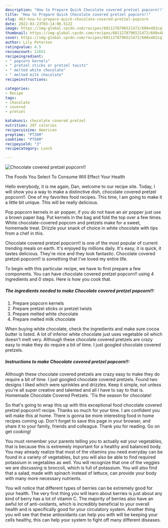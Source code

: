 ```yaml
---
description: "How to Prepare Quick Chocolate covered pretzel popcorn!!"
title: "How to Prepare Quick Chocolate covered pretzel popcorn!!"
slug: 463-how-to-prepare-quick-chocolate-covered-pretzel-popcorn
date: 2022-03-23T03:14:06.512Z
image: https://img-global.cpcdn.com/recipes/6011278796521472/680x482cq70/chocolate-covered-pretzel-popcorn-recipe-main-photo.jpg
thumbnail: https://img-global.cpcdn.com/recipes/6011278796521472/680x482cq70/chocolate-covered-pretzel-popcorn-recipe-main-photo.jpg
cover: https://img-global.cpcdn.com/recipes/6011278796521472/680x482cq70/chocolate-covered-pretzel-popcorn-recipe-main-photo.jpg
author: Lily Peterson
ratingvalue: 4.5
reviewcount: 11651
recipeingredient:
- " popcorn kernels"
- " pretzel sticks or pretzel twists"
- " melted white chocolate"
- " melted milk chocolate"
recipeinstructions:

categories:
- Recipe
tags:
- chocolate
- covered
- pretzel

katakunci: chocolate covered pretzel 
nutrition: 297 calories
recipecuisine: American
preptime: "PT26M"
cooktime: "PT56M"
recipeyield: "3"
recipecategory: Lunch

---
```



![Chocolate covered pretzel popcorn!!](https://img-global.cpcdn.com/recipes/6011278796521472/680x482cq70/chocolate-covered-pretzel-popcorn-recipe-main-photo.jpg)

The Foods You Select To Consume Will Effect Your Health

Hello everybody, it is me again, Dan, welcome to our recipe site. Today, I will show you a way to make a distinctive dish, chocolate covered pretzel popcorn!!. One of my favorites food recipes. This time, I am going to make it a little bit unique. This will be really delicious.

Pop popcorn kernels in air popper, if you do not have an air popper just use a brown paper bag. Put kernels in the bag and fold the top over a few times. White chocolate-covered popcorn and pretzels make for a sweet, homemade treat. Drizzle your snack of choice in white chocolate with tips from a chef in this.

Chocolate covered pretzel popcorn!! is one of the most popular of current trending meals on earth. It's enjoyed by millions daily. It's easy, it is quick, it tastes delicious. They're nice and they look fantastic. Chocolate covered pretzel popcorn!! is something that I've loved my entire life.


To begin with this particular recipe, we have to first prepare a few components. You can have chocolate covered pretzel popcorn!! using 4 ingredients and 0 steps. Here is how you cook that.

<!--inarticleads1-->

##### The ingredients needed to make Chocolate covered pretzel popcorn!!:

1. Prepare  popcorn kernels
1. Prepare  pretzel sticks or pretzel twists
1. Prepare  melted white chocolate
1. Prepare  melted milk chocolate


When buying white chocolate, check the ingredients and make sure cocoa butter is listed. A lot of inferior white chocolate just uses vegetable oil which doesn&#39;t melt very. Although these chocolate covered pretzels are crazy easy to make they do require a bit of time. I just googled chocolate covered pretzels. 

<!--inarticleads2-->

##### Instructions to make Chocolate covered pretzel popcorn!!:



Although these chocolate covered pretzels are crazy easy to make they do require a bit of time. I just googled chocolate covered pretzels. Found two designs I liked which were sprinkles and drizzles. Keep it simple, not unless you&#39;re all super creative and talented and all I have to say to that is. Homemade Chocolate Covered Pretzels. &#39;Tis the season for chocolate! 

So that's going to wrap this up with this exceptional food chocolate covered pretzel popcorn!! recipe. Thanks so much for your time. I am confident you will make this at home. There is gonna be more interesting food in home recipes coming up. Don't forget to save this page in your browser, and share it to your family, friends and colleague. Thank you for reading. Go on get cooking!

You must remember your parents telling you to actually eat your vegetables, that is because this is extremely important for a healthy and balanced body. You may already realize that most of the vitamins you need everyday can be found in a variety of vegetables, but you will also be able to find required potassium in vegetables as well. You will recognize that one of the veggies we are discussing is broccoli, which is full of potassium. You will also find that a salad, made with spinach instead of lettuce, can provide your body with many more necessary nutrients.

You will notice that different types of berries can be extremely good for your health. The very first thing you will learn about berries is just about any kind of berry has a lot of vitamin C. The majority of berries also have an awful lot of anti-oxidants, which is incredibly beneficial to your overall health and is specifically good for your circulatory system. Another thing you will see that these antioxidants can help you with will be keeping your cells healthy, this can help your system to fight off many different diseases.
